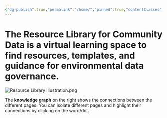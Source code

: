 ```yaml
---
{"dg-publish":true,"permalink":"/home/","pinned":true,"contentClasses":"img-grid cards","tags":["gardenEntry","gardenEntry","gardenEntry","gardenEntry"]}
---
```


# The Resource Library for Community Data is a virtual learning space to find resources, templates, and guidance for environmental data governance. 

![Resource Library Illustration.png](/img/user/Photos%20for%20Resource%20Library/Resource%20Library%20Illustration.png)




The **knowledge graph** on the right shows the connections between the different pages. You can isolate different pages and highlight their connections by clicking on the word/dot. 

